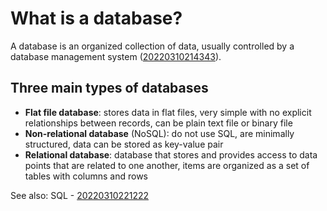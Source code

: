 # What is a database?

A database is an organized collection of data, usually controlled by a database management system ([20220310214343](https://github.com/jtoguri/zet/tree/main/20220310214343)).

## Three main types of databases

* **Flat file database**: stores data in flat files, very simple with no explicit relationships between records, can be plain text file or binary file
* **Non-relational database** (NoSQL): do not use SQL, are minimally structured, data can be stored as key-value pair
* **Relational database**: database that stores and provides access to data points that are related to one another, items are organized as a set of tables with columns and rows

See also:
SQL - [20220310221222](https://github.com/jtoguri/zet/tree/main/20220310221222)